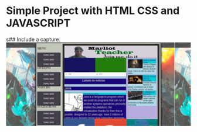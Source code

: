 # Simple Project with HTML CSS and JAVASCRIPT
s## Include a capture.
<img src="https://github.com/ssatani/Html-con-maquetacion/blob/master/1.png?raw=true" alt="Simple use html css javascript">
